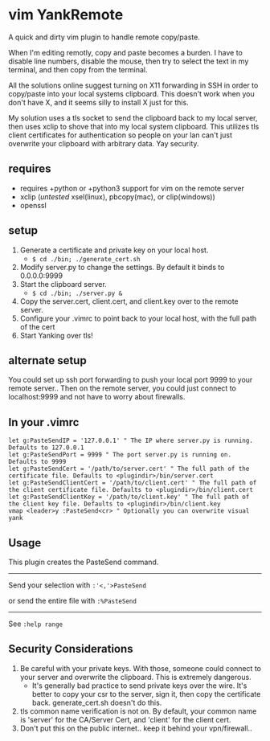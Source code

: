 # vim YankRemote
A quick and dirty vim plugin to handle remote copy/paste.

When I'm editing remotly, copy and paste becomes a burden. I have to disable line numbers, disable the mouse, then try to select the text in my terminal, and then copy from the terminal.

All the solutions online suggest turning on X11 forwarding in SSH in order to copy/paste into your local systems clipboard.
This doesn't work when you don't have X, and it seems silly to install X just for this.

My solution uses a tls socket to send the clipboard back to my local server, then uses xclip to shove that into my local system clipboard.
This utilizes tls client certificates for authentication so people on your lan can't just overwrite your clipboard with arbitrary data. Yay security.

## requires ##
* requires +python or +python3 support for vim on the remote server
* xclip (*untested* xsel(linux), pbcopy(mac), or clip(windows))
* openssl

## setup ##
1. Generate a certificate and private key on your local host.
	* ``` $ cd ./bin; ./generate_cert.sh ```
2. Modify server.py to change the settings. By default it binds to 0.0.0.0:9999
3. Start the clipboard server.
	* ``` $ cd ./bin; ./server.py & ```
4. Copy the server.cert, client.cert, and client.key over to the remote server.
5. Configure your .vimrc to point back to your local host, with the full path of the cert
6. Start Yanking over tls!

## alternate setup ##
You could set up ssh port forwarding to push your local port 9999 to your remote server..
Then on the remote server, you could just connect to localhost:9999 and not have
to worry about firewalls.

## In your .vimrc
```
let g:PasteSendIP = '127.0.0.1' " The IP where server.py is running. Defaults to 127.0.0.1
let g:PasteSendPort = 9999 " The port server.py is running on. Defaults to 9999
let g:PasteSendCert = '/path/to/server.cert' " The full path of the certificate file. Defaults to <plugindir>/bin/server.cert
let g:PasteSendClientCert = '/path/to/client.cert' " The full path of the client certificate file. Defaults to <plugindir>/bin/client.cert
let g:PasteSendClientKey = '/path/to/client.key' " The full path of the client key file. Defaults to <plugindir>/bin/client.key
vmap <leader>y :PasteSend<cr> " Optionally you can overwrite visual yank
```
## Usage
This plugin creates the PasteSend command.

---

Send your selection with
``` :'<,'>PasteSend ```

or send the entire file with
``` :%PasteSend ```

---

See ```:help range```

## Security Considerations
1. Be careful with your private keys. With those, someone could connect to your server and overwrite the clipboard. This is extremely dangerous.
	* It's generally bad practice to send private keys over the wire. It's better to copy your csr to the server, sign it, then copy the certificate back. generate_cert.sh doesn't do this.
2. tls common name verification is not on. By default, your common name is 'server' for the CA/Server Cert, and 'client' for the client cert.
3. Don't put this on the public internet.. keep it behind your vpn/firewall..
